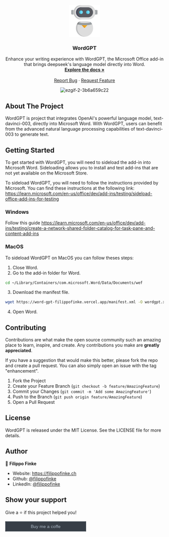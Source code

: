 <div align="center">
  <a href="https://github.com/filippofinke/WordGPT">
    <img src="assets/robot.png" alt="Logo" height="100">
  </a>

  <br />
  <h3 align="center">WordGPT</h3>

  <p align="center">
    Enhance your writing experience with WordGPT, the Microsoft Office add-in that brings deepseek's language model directly into Word.
    <br />
    <a href="https://github.com/filippofinke/WordGPT"><strong>Explore the docs »</strong></a>
    <br />
    <br />
    <a href="https://github.com/filippofinke/WordGPT/issues">Report Bug</a>
    ·
    <a href="https://github.com/filippofinke/WordGPT/issues">Request Feature</a>
  </p>

![ezgif-2-3b6a659c22](https://user-images.githubusercontent.com/37296364/221949219-4aba4e03-125f-4d81-a58b-7cffa4c9c03c.gif)

</div>



## About The Project
WordGPT is project that integrates OpenAI's powerful language model, text-davinci-003, directly into Microsoft Word. With WordGPT, users can benefit from the advanced natural language processing capabilities of text-davinci-003 to generate text.

## Getting Started
To get started with WordGPT, you will need to sideload the add-in into Microsoft Word. Sideloading allows you to install and test add-ins that are not yet available on the Microsoft Store.

To sideload WordGPT, you will need to follow the instructions provided by Microsoft. You can find these instructions at the following link: https://learn.microsoft.com/en-us/office/dev/add-ins/testing/sideload-office-add-ins-for-testing

### Windows

Follow this guide https://learn.microsoft.com/en-us/office/dev/add-ins/testing/create-a-network-shared-folder-catalog-for-task-pane-and-content-add-ins

### MacOS

To sideload WordGPT on MacOS you can follow theses steps:
1. Close Word.
2. Go to the add-in folder for Word.
```sh
cd ~/Library/Containers/com.microsoft.Word/Data/Documents/wef
```
3. Download the manifest file.
```sh
wget https://word-gpt-filippofinke.vercel.app/manifest.xml -O wordgpt.xml
```
4. Open Word.

## Contributing

Contributions are what make the open source community such an amazing place to learn, inspire, and create. Any contributions you make are **greatly appreciated**.

If you have a suggestion that would make this better, please fork the repo and create a pull request. You can also simply open an issue with the tag "enhancement".

1. Fork the Project
2. Create your Feature Branch (`git checkout -b feature/AmazingFeature`)
3. Commit your Changes (`git commit -m 'Add some AmazingFeature'`)
4. Push to the Branch (`git push origin feature/AmazingFeature`)
5. Open a Pull Request

## License

WordGPT is released under the MIT License. See the LICENSE file for more details.

## Author

👤 **Filippo Finke**

- Website: https://filippofinke.ch
- Github: [@filippofinke](https://github.com/filippofinke)
- LinkedIn: [@filippofinke](https://linkedin.com/in/filippofinke)

## Show your support

Give a ⭐️ if this project helped you!

<a href="https://www.buymeacoffee.com/filippofinke">
  <img src="https://github.com/filippofinke/filippofinke/raw/main/images/buymeacoffe.png" alt="Buy Me A McFlurry">
</a>
